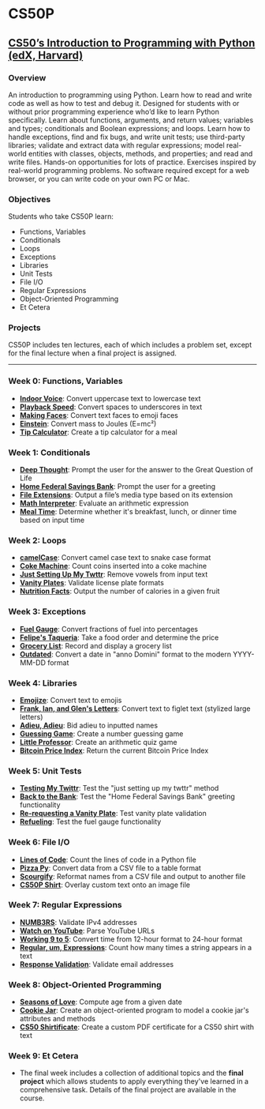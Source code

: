 # CS50P

## [CS50’s Introduction to Programming with Python (edX, Harvard)](https://cs50.harvard.edu/python/2022/)

### Overview
An introduction to programming using Python. Learn how to read and write code as well as how to test and debug it. Designed for students with or without prior programming experience who’d like to learn Python specifically. Learn about functions, arguments, and return values; variables and types; conditionals and Boolean expressions; and loops. Learn how to handle exceptions, find and fix bugs, and write unit tests; use third-party libraries; validate and extract data with regular expressions; model real-world entities with classes, objects, methods, and properties; and read and write files. Hands-on opportunities for lots of practice. Exercises inspired by real-world programming problems. No software required except for a web browser, or you can write code on your own PC or Mac.

### Objectives
Students who take CS50P learn:
- Functions, Variables
- Conditionals
- Loops
- Exceptions
- Libraries
- Unit Tests
- File I/O
- Regular Expressions
- Object-Oriented Programming
- Et Cetera

### Projects
CS50P includes ten lectures, each of which includes a problem set, except for the final lecture when a final project is assigned.

---

### Week 0: Functions, Variables
- **[Indoor Voice](https://cs50.harvard.edu/python/2022/psets/0/indoor/)**: Convert uppercase text to lowercase text
- **[Playback Speed](https://cs50.harvard.edu/python/2022/psets/0/playback)**: Convert spaces to underscores in text
- **[Making Faces](https://cs50.harvard.edu/python/2022/psets/0/faces)**: Convert text faces to emoji faces
- **[Einstein](https://cs50.harvard.edu/python/2022/psets/0/einstein)**: Convert mass to Joules (E=mc²)
- **[Tip Calculator](https://cs50.harvard.edu/python/2022/psets/0/tip)**: Create a tip calculator for a meal

### Week 1: Conditionals
- **[Deep Thought](https://cs50.harvard.edu/python/2022/psets/1/deep)**: Prompt the user for the answer to the Great Question of Life
- **[Home Federal Savings Bank](https://cs50.harvard.edu/python/2022/psets/1/bank)**: Prompt the user for a greeting
- **[File Extensions](https://cs50.harvard.edu/python/2022/psets/1/extensions)**: Output a file’s media type based on its extension
- **[Math Interpreter](https://cs50.harvard.edu/python/2022/psets/1/interpreter)**: Evaluate an arithmetic expression
- **[Meal Time](https://cs50.harvard.edu/python/2022/psets/1/meal)**: Determine whether it's breakfast, lunch, or dinner time based on input time

### Week 2: Loops
- **[camelCase](https://cs50.harvard.edu/python/2022/psets/2/camel)**: Convert camel case text to snake case format
- **[Coke Machine](https://cs50.harvard.edu/python/2022/psets/2/coke)**: Count coins inserted into a coke machine
- **[Just Setting Up My Twttr](https://cs50.harvard.edu/python/2022/psets/2/twttr)**: Remove vowels from input text
- **[Vanity Plates](https://cs50.harvard.edu/python/2022/psets/2/plates)**: Validate license plate formats
- **[Nutrition Facts](https://cs50.harvard.edu/python/2022/psets/2/nutrition)**: Output the number of calories in a given fruit

### Week 3: Exceptions
- **[Fuel Gauge](https://cs50.harvard.edu/python/2022/psets/3/fuel)**: Convert fractions of fuel into percentages
- **[Felipe's Taqueria](https://cs50.harvard.edu/python/2022/psets/3/taqueria)**: Take a food order and determine the price
- **[Grocery List](https://cs50.harvard.edu/python/2022/psets/3/grocery)**: Record and display a grocery list
- **[Outdated](https://cs50.harvard.edu/python/2022/psets/3/outdated)**: Convert a date in "anno Domini" format to the modern YYYY-MM-DD format

### Week 4: Libraries
- **[Emojize](https://cs50.harvard.edu/python/2022/psets/4/emojize)**: Convert text to emojis
- **[Frank, Ian, and Glen's Letters](https://cs50.harvard.edu/python/2022/psets/4/figlet)**: Convert text to figlet text (stylized large letters)
- **[Adieu, Adieu](https://cs50.harvard.edu/python/2022/psets/4/adieu)**: Bid adieu to inputted names
- **[Guessing Game](https://cs50.harvard.edu/python/2022/psets/4/game)**: Create a number guessing game
- **[Little Professor](https://cs50.harvard.edu/python/2022/psets/4/professor)**: Create an arithmetic quiz game
- **[Bitcoin Price Index](https://cs50.harvard.edu/python/2022/psets/4/bitcoin)**: Return the current Bitcoin Price Index

### Week 5: Unit Tests
- **[Testing My Twittr](https://cs50.harvard.edu/python/2022/psets/5/test_twttr)**: Test the "just setting up my twttr" method
- **[Back to the Bank](https://cs50.harvard.edu/python/2022/psets/5/test_bank)**: Test the "Home Federal Savings Bank" greeting functionality
- **[Re-requesting a Vanity Plate](https://cs50.harvard.edu/python/2022/psets/5/test_plates)**: Test vanity plate validation
- **[Refueling](https://cs50.harvard.edu/python/2022/psets/5/test_fuel)**: Test the fuel gauge functionality

### Week 6: File I/O
- **[Lines of Code](https://cs50.harvard.edu/python/2022/psets/6/lines)**: Count the lines of code in a Python file
- **[Pizza Py](https://cs50.harvard.edu/python/2022/psets/6/pizza)**: Convert data from a CSV file to a table format
- **[Scourgify](https://cs50.harvard.edu/python/2022/psets/6/scourgify)**: Reformat names from a CSV file and output to another file
- **[CS50P Shirt](https://cs50.harvard.edu/python/2022/psets/6/shirt)**: Overlay custom text onto an image file

### Week 7: Regular Expressions
- **[NUMB3RS](https://cs50.harvard.edu/python/2022/psets/7/numb3rs)**: Validate IPv4 addresses
- **[Watch on YouTube](https://cs50.harvard.edu/python/2022/psets/7/watch)**: Parse YouTube URLs
- **[Working 9 to 5](https://cs50.harvard.edu/python/2022/psets/7/working)**: Convert time from 12-hour format to 24-hour format
- **[Regular, um, Expressions](https://cs50.harvard.edu/python/2022/psets/7/um)**: Count how many times a string appears in a text
- **[Response Validation](https://cs50.harvard.edu/python/2022/psets/7/response)**: Validate email addresses

### Week 8: Object-Oriented Programming
- **[Seasons of Love](https://cs50.harvard.edu/python/2022/psets/8/seasons)**: Compute age from a given date
- **[Cookie Jar](https://cs50.harvard.edu/python/2022/psets/8/jar)**: Create an object-oriented program to model a cookie jar's attributes and methods
- **[CS50 Shirtificate](https://cs50.harvard.edu/python/2022/psets/8/shirtificate)**: Create a custom PDF certificate for a CS50 shirt with text

### Week 9: Et Cetera
- The final week includes a collection of additional topics and the **final project** which allows students to apply everything they've learned in a comprehensive task. Details of the final project are available in the course.
